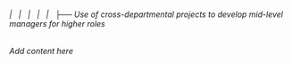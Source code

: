 ###### |   |   |   |   |   ├── Use of cross-departmental projects to develop mid-level managers for higher roles

*Add content here*